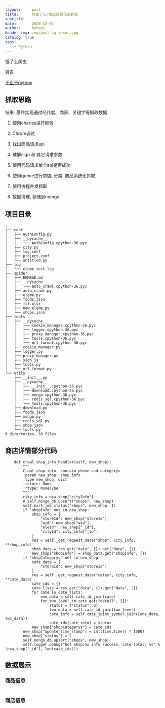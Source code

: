 ```yaml
---
layout:     post
title:      吃饱了么?商店商品信息抓取
subtitle:   
date:       2020-12-02
author:     Mehaei
header-img: img/post-bg-ioses.jpg
catalog: true
tags:
    - Python
---
```

饿了么爬虫

转自

[不止于python](https://mp.weixin.qq.com/s/MZCECte7nZoQOvdkZOUzSg)

## 抓取思路

结果: 最终实现通过经纬度、商家、关键字等抓取数据

1. 使用charles进行抓包

2. Chrom调试

3. 找出商品请求api

4. 破解sign 和 其它请求参数

5. 使用代码请求单个api是否成功

6. 使用queue进行商店, 分类, 商品系统化抓取

7. 使用协程并发抓取

8. 数据清理, 存储到mongo

## <a name="t1"></a><a name="t1"></a>项目目录

```
.
├── conf
│   ├── AuthConfig.py
│   ├── __pycache__
│   │   └── AuthConfig.cpython-36.pyc
│   ├── city.py
│   ├── log.conf
│   ├── project.conf
│   └── untitled.py
├── log
│   └── eleme_test.log
├── spider
│   ├── REMEAD.md
│   ├── __pycache__
│   │   └── auto_crawl.cpython-36.pyc
│   ├── auto_crawl.py
│   ├── eleme.py
│   ├── foods.json
│   ├── jlf.xlsx
│   ├── new_eleme.py
│   └── shops.json
├── tools
│   ├── __pycache__
│   │   ├── cookie_manager.cpython-36.pyc
│   │   ├── logger.cpython-36.pyc
│   │   ├── proxy_manager.cpython-36.pyc
│   │   ├── tools.cpython-36.pyc
│   │   └── url_format.cpython-36.pyc
│   ├── cookie_manager.py
│   ├── logger.py
│   ├── proxy_manager.py
│   ├── sign.js
│   ├── tools.py
│   └── url_format.py
└── utils
    ├── __init__.py
    ├── __pycache__
    │   ├── __init__.cpython-36.pyc
    │   ├── download.cpython-36.pyc
    │   ├── mongo.cpython-36.pyc
    │   ├── redis_sql.cpython-36.pyc
    │   └── tools.cpython-36.pyc
    ├── download.py
    ├── foods.json
    ├── mongo.py
    ├── redis_sql.py
    ├── shop.json
    └── tools.py
9 directories, 38 files
```

## <a name="t2"></a><a name="t2"></a>商店详情部分代码

```
    def crawl_shop_info_handler(self, new_shop):
        """
        Crawl shop info, contain phone and categorys
        :param new_shop: shop info
        :type new_shop: dict
        :return: None
        :rtype: NoneType
        """
        city_info = new_shop["cityInfo"]
        # self.mongo_db.upsert("shops", new_shop)
        self.mark_job_status("shops", new_shop, 1)
        if "shopInfo" not in new_shop:
            shop_info = {
                "storeId": new_shop["storeId"],
                "wid": new_shop["wid"],
                "eleId": new_shop["_id"],
                "cityId": city_info["_id"]
            }
            res = self._get_request_data("shop", city_info, **shop_info)
            shop_data = res.get("data", {}).get("data", {})
            new_shop["shopInfo"] = shop_data.get("shopInfo", {})
        if "shopCategorys" not in new_shop:
            cate_data = {
                "storeId": new_shop["storeId"]
            }
            res = self._get_request_data("cates", city_info, **cate_data)
            cate_ids = {}
            cate_lists = res.get("data", {}).get("data", [])
            for cate in cate_lists:
                one_data = self.cate_id_join(cate)
                for two_level in cate.get("detail", []):
                    status = {"status": 0}
                    two_data = self.cate_id_join(two_level)
                    cate_info = self.cate_joint_symbol.join([one_data, two_data])
                    cate_ids[cate_info] = status
            new_shop["shopCategorys"] = cate_ids
        new_shop["update_time_stamp"] = int(time.time() * 1000)
        new_shop["status"] = 2
        self.mongo_db.upsert("shops", new_shop)
        self.logger.debug("Get shop:%s info success, cate total: %s" % (new_shop["_id"], len(cate_ids)))
```

## <a name="t3"></a><a name="t3"></a>数据展示

### <a name="t4"></a><a name="t4"></a>商品信息

<img src="https://img-blog.csdnimg.cn/img_convert/cbe577aae81d492088d51d88aa276118.png" alt="" />

### <a name="t5"></a><a name="t5"></a>商店信息

<img src="https://img-blog.csdnimg.cn/img_convert/6b25102b4951847a9bbdd56066709cb1.png" alt="" />
